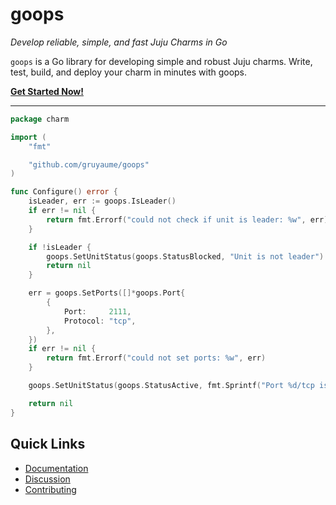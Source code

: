 # goops

*Develop reliable, simple, and fast Juju Charms in Go*

`goops` is a Go library for developing simple and robust Juju charms. Write, test, build, and deploy your charm in minutes with goops.

[**Get Started Now!**](https://gruyaume.github.io/goops/tutorials/getting_started/)

---

```go
package charm

import (
	"fmt"

	"github.com/gruyaume/goops"
)

func Configure() error {
	isLeader, err := goops.IsLeader()
	if err != nil {
		return fmt.Errorf("could not check if unit is leader: %w", err)
	}

	if !isLeader {
		goops.SetUnitStatus(goops.StatusBlocked, "Unit is not leader")
		return nil
	}

	err = goops.SetPorts([]*goops.Port{
		{
			Port:     2111,
			Protocol: "tcp",
		},
	})
	if err != nil {
		return fmt.Errorf("could not set ports: %w", err)
	}

	goops.SetUnitStatus(goops.StatusActive, fmt.Sprintf("Port %d/tcp is set", 2111))

	return nil
}
```

## Quick Links

- [Documentation](https://gruyaume.github.io/goops/)
- [Discussion](https://github.com/gruyaume/goops/discussions)
- [Contributing](CONTRIBUTING.md)
